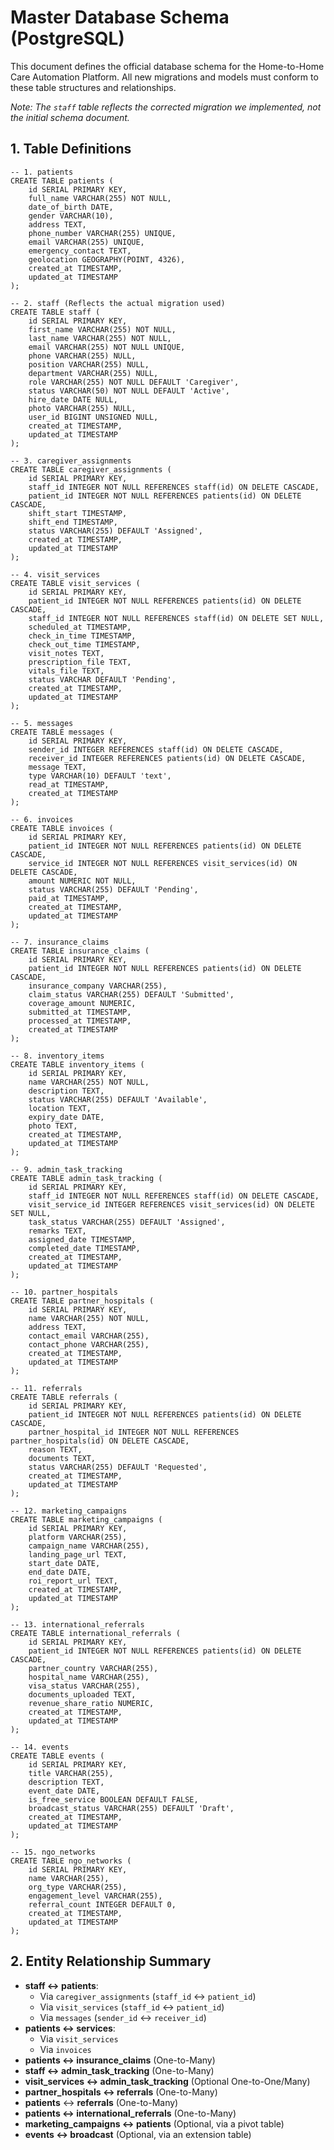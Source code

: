 # Master Database Schema (PostgreSQL)

This document defines the official database schema for the Home-to-Home Care Automation Platform. All new migrations and models must conform to these table structures and relationships.

*Note: The `staff` table reflects the corrected migration we implemented, not the initial schema document.*

## 1. Table Definitions

```
-- 1. patients
CREATE TABLE patients (
    id SERIAL PRIMARY KEY,
    full_name VARCHAR(255) NOT NULL,
    date_of_birth DATE,
    gender VARCHAR(10),
    address TEXT,
    phone_number VARCHAR(255) UNIQUE,
    email VARCHAR(255) UNIQUE,
    emergency_contact TEXT,
    geolocation GEOGRAPHY(POINT, 4326),
    created_at TIMESTAMP,
    updated_at TIMESTAMP
);

-- 2. staff (Reflects the actual migration used)
CREATE TABLE staff (
    id SERIAL PRIMARY KEY,
    first_name VARCHAR(255) NOT NULL,
    last_name VARCHAR(255) NOT NULL,
    email VARCHAR(255) NOT NULL UNIQUE,
    phone VARCHAR(255) NULL,
    position VARCHAR(255) NULL,
    department VARCHAR(255) NULL,
    role VARCHAR(255) NOT NULL DEFAULT 'Caregiver',
    status VARCHAR(50) NOT NULL DEFAULT 'Active',
    hire_date DATE NULL,
    photo VARCHAR(255) NULL,
    user_id BIGINT UNSIGNED NULL,
    created_at TIMESTAMP,
    updated_at TIMESTAMP
);

-- 3. caregiver_assignments
CREATE TABLE caregiver_assignments (
    id SERIAL PRIMARY KEY,
    staff_id INTEGER NOT NULL REFERENCES staff(id) ON DELETE CASCADE,
    patient_id INTEGER NOT NULL REFERENCES patients(id) ON DELETE CASCADE,
    shift_start TIMESTAMP,
    shift_end TIMESTAMP,
    status VARCHAR(255) DEFAULT 'Assigned',
    created_at TIMESTAMP,
    updated_at TIMESTAMP
);

-- 4. visit_services
CREATE TABLE visit_services (
    id SERIAL PRIMARY KEY,
    patient_id INTEGER NOT NULL REFERENCES patients(id) ON DELETE CASCADE,
    staff_id INTEGER NOT NULL REFERENCES staff(id) ON DELETE SET NULL,
    scheduled_at TIMESTAMP,
    check_in_time TIMESTAMP,
    check_out_time TIMESTAMP,
    visit_notes TEXT,
    prescription_file TEXT,
    vitals_file TEXT,
    status VARCHAR DEFAULT 'Pending',
    created_at TIMESTAMP,
    updated_at TIMESTAMP
);

-- 5. messages
CREATE TABLE messages (
    id SERIAL PRIMARY KEY,
    sender_id INTEGER REFERENCES staff(id) ON DELETE CASCADE,
    receiver_id INTEGER REFERENCES patients(id) ON DELETE CASCADE,
    message TEXT,
    type VARCHAR(10) DEFAULT 'text',
    read_at TIMESTAMP,
    created_at TIMESTAMP
);

-- 6. invoices
CREATE TABLE invoices (
    id SERIAL PRIMARY KEY,
    patient_id INTEGER NOT NULL REFERENCES patients(id) ON DELETE CASCADE,
    service_id INTEGER NOT NULL REFERENCES visit_services(id) ON DELETE CASCADE,
    amount NUMERIC NOT NULL,
    status VARCHAR(255) DEFAULT 'Pending',
    paid_at TIMESTAMP,
    created_at TIMESTAMP,
    updated_at TIMESTAMP
);

-- 7. insurance_claims
CREATE TABLE insurance_claims (
    id SERIAL PRIMARY KEY,
    patient_id INTEGER NOT NULL REFERENCES patients(id) ON DELETE CASCADE,
    insurance_company VARCHAR(255),
    claim_status VARCHAR(255) DEFAULT 'Submitted',
    coverage_amount NUMERIC,
    submitted_at TIMESTAMP,
    processed_at TIMESTAMP,
    created_at TIMESTAMP
);

-- 8. inventory_items
CREATE TABLE inventory_items (
    id SERIAL PRIMARY KEY,
    name VARCHAR(255) NOT NULL,
    description TEXT,
    status VARCHAR(255) DEFAULT 'Available',
    location TEXT,
    expiry_date DATE,
    photo TEXT,
    created_at TIMESTAMP,
    updated_at TIMESTAMP
);

-- 9. admin_task_tracking
CREATE TABLE admin_task_tracking (
    id SERIAL PRIMARY KEY,
    staff_id INTEGER NOT NULL REFERENCES staff(id) ON DELETE CASCADE,
    visit_service_id INTEGER REFERENCES visit_services(id) ON DELETE SET NULL,
    task_status VARCHAR(255) DEFAULT 'Assigned',
    remarks TEXT,
    assigned_date TIMESTAMP,
    completed_date TIMESTAMP,
    created_at TIMESTAMP,
    updated_at TIMESTAMP
);

-- 10. partner_hospitals
CREATE TABLE partner_hospitals (
    id SERIAL PRIMARY KEY,
    name VARCHAR(255) NOT NULL,
    address TEXT,
    contact_email VARCHAR(255),
    contact_phone VARCHAR(255),
    created_at TIMESTAMP,
    updated_at TIMESTAMP
);

-- 11. referrals
CREATE TABLE referrals (
    id SERIAL PRIMARY KEY,
    patient_id INTEGER NOT NULL REFERENCES patients(id) ON DELETE CASCADE,
    partner_hospital_id INTEGER NOT NULL REFERENCES partner_hospitals(id) ON DELETE CASCADE,
    reason TEXT,
    documents TEXT,
    status VARCHAR(255) DEFAULT 'Requested',
    created_at TIMESTAMP,
    updated_at TIMESTAMP
);

-- 12. marketing_campaigns
CREATE TABLE marketing_campaigns (
    id SERIAL PRIMARY KEY,
    platform VARCHAR(255),
    campaign_name VARCHAR(255),
    landing_page_url TEXT,
    start_date DATE,
    end_date DATE,
    roi_report_url TEXT,
    created_at TIMESTAMP,
    updated_at TIMESTAMP
);

-- 13. international_referrals
CREATE TABLE international_referrals (
    id SERIAL PRIMARY KEY,
    patient_id INTEGER NOT NULL REFERENCES patients(id) ON DELETE CASCADE,
    partner_country VARCHAR(255),
    hospital_name VARCHAR(255),
    visa_status VARCHAR(255),
    documents_uploaded TEXT,
    revenue_share_ratio NUMERIC,
    created_at TIMESTAMP,
    updated_at TIMESTAMP
);

-- 14. events
CREATE TABLE events (
    id SERIAL PRIMARY KEY,
    title VARCHAR(255),
    description TEXT,
    event_date DATE,
    is_free_service BOOLEAN DEFAULT FALSE,
    broadcast_status VARCHAR(255) DEFAULT 'Draft',
    created_at TIMESTAMP,
    updated_at TIMESTAMP
);

-- 15. ngo_networks
CREATE TABLE ngo_networks (
    id SERIAL PRIMARY KEY,
    name VARCHAR(255),
    org_type VARCHAR(255),
    engagement_level VARCHAR(255),
    referral_count INTEGER DEFAULT 0,
    created_at TIMESTAMP,
    updated_at TIMESTAMP
);

```

## 2. Entity Relationship Summary

- **staff ↔ patients**:
    - Via `caregiver_assignments` (`staff_id` ↔ `patient_id`)
    - Via `visit_services` (`staff_id` ↔ `patient_id`)
    - Via `messages` (`sender_id` ↔ `receiver_id`)
- **patients ↔ services**:
    - Via `visit_services`
    - Via `invoices`
- **patients ↔ insurance_claims** (One-to-Many)
- **staff ↔ admin_task_tracking** (One-to-Many)
- **visit_services ↔ admin_task_tracking** (Optional One-to-One/Many)
- **partner_hospitals ↔ referrals** (One-to-Many)
- **patients** ↔ **referrals** (One-to-Many)
- **patients ↔ international_referrals** (One-to-Many)
- **marketing_campaigns ↔ patients** (Optional, via a pivot table)
- **events ↔ broadcast** (Optional, via an extension table)